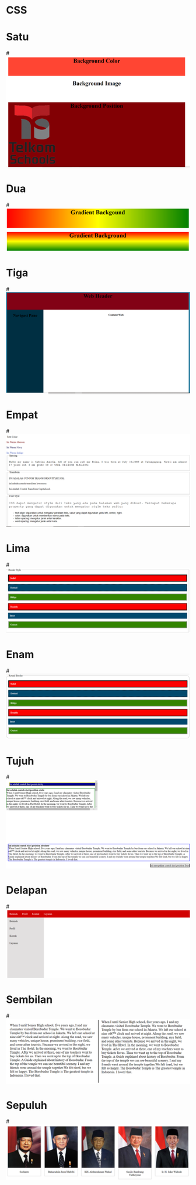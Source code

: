 # CSS
# Satu
#![AltText](https://github.com/sabrinaamelia07/CSS/blob/master/Capture%201%20CSS.PNG "Satu")
# Dua
#![AltText](https://github.com/sabrinaamelia07/CSS/blob/master/Capture%202%20CSS.PNG "Dua")
# Tiga
#![AltText](https://github.com/sabrinaamelia07/CSS/blob/master/Capture%203%20CSS.PNG "Tiga")
# Empat
#![AltText](https://github.com/sabrinaamelia07/CSS/blob/master/Capture%204%20CSS.PNG "Empat")
# Lima
#![AltText](https://github.com/sabrinaamelia07/CSS/blob/master/Capture%205css.PNG "Lima")
# Enam 
#![AltText](https://github.com/sabrinaamelia07/CSS/blob/master/Capture%206%20CSS.PNG "Enam")
# Tujuh
#![AltText](https://github.com/sabrinaamelia07/CSS/blob/master/Capture%207%20CSS.PNG "Tujuh")
# Delapan
#![AltText](https://github.com/sabrinaamelia07/CSS/blob/master/Capture%208%20CSS.PNG "Delapan")
# Sembilan
#![AltText](https://github.com/sabrinaamelia07/CSS/blob/master/Capture%209%20CSS.PNG "Sembilan")
# Sepuluh
#![AltText](https://github.com/sabrinaamelia07/CSS/blob/master/Capture%2010%20CSS.PNG "Sepuluh")
